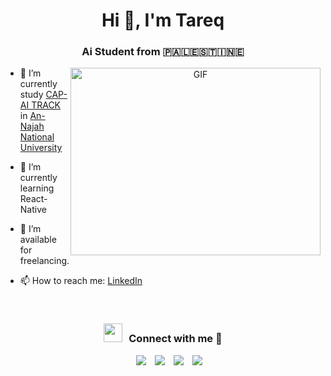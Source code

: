 <h1 align="center">Hi 👋, I'm  Tareq</a></h1>
<h3 align="center">Ai Student from 🇵🇦🇱🇪🇸🇹🇮🇳🇪
</h3>



<a target="_blank" align="center">
  <img align="right" top="500" height="300" width="400" alt="GIF" src="https://media.giphy.com/media/SWoSkN6DxTszqIKEqv/giphy.gif">
</a>

- 🌱 I’m currently study [CAP-AI TRACK](https://www.najah.edu/en/academic/undergraduate-programs/program/computer-science-apprenticeship-program/info-card/) in [An-Najah National University](https://www.najah.edu/en/)
- 🌱 I’m currently learning React-Native


- 🤝 I’m available for freelancing.


- 📫 How to reach me: [LinkedIn](https://www.linkedin.com/in/tareq-saymeh-721635311/) 

<br/>
<h3 align="center" > <img src="https://media.giphy.com/media/iY8CRBdQXODJSCERIr/giphy.gif" width="30" height="30" style="margin-right: 10px;">Connect with me 🤝 </h3>

<p align="center">

 <div align="center"  class="icons-social" style="margin-left: 10px;">
        <a style="margin-left: 10px;"  target="_blank" href="https://www.linkedin.com/in/tareq-saymeh-721635311/">
			<img src="https://img.icons8.com/doodle/40/000000/linkedin--v2.png"></a>
        <a style="margin-left: 10px;" target="_blank" href="https://github.com/tareq-saymeh">
		<img src="https://img.icons8.com/doodle/40/000000/github--v1.png"></a>
	   <a style="margin-left: 10px;" target="_blank" href="https://www.instagram.com/tareq.saymeh/">
			<img src="https://img.icons8.com/doodle/40/000000/instagram-new--v2.png"></a>
		<a style="margin-left: 10px;" target="_blank" href="https://x.com/TareqSaymeh4">
			<img src="https://img.icons8.com/doodle/1x/twitter-squared--v2.png" ></a>
      </div>

</p>
